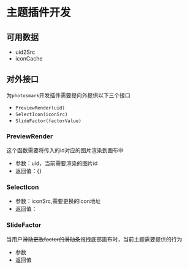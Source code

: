 # 主题插件开发

## 可用数据

- uid2Src
- iconCache


## 对外接口

 为`photosmark`开发插件需要提向外提供以下三个接口

- `PreviewRender(uid)`
- `SelectIcon(iconSrc)`
- `SlideFactor(factorValue)`

### PreviewRender

这个函数需要将传入的id对应的图片渲染到画布中

- 参数：uid，当前需要渲染的图片id
- 返回值：{}

### SelectIcon

- 参数：iconSrc,需要更换的Icon地址
- 返回值：


### SlideFactor

当用户~~滑动更改factor的滑动条~~拖拽底部画布时，当前主题需要提供的行为

- 参数
- 返回值
